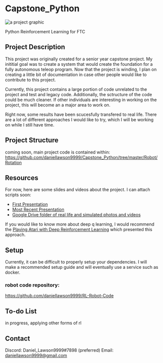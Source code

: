 # Capstone_Python
![a project graphic](https://res.cloudinary.com/dpanlycrj/image/upload/v1556238157/Copy_of_visual_rf4hqc.png)

Python Reinforcement Learning for FTC

## Project Description

This project was originally created for a senior year capstone project. My inititial goal was to create a system that would create the foundation for a fully autonomous teleop program. Now that the project is winding, I plan on creating a little bit of documentation in case other people would like to contribute to this project. 

Currently, this project contains a large portion of code unrelated to the project and test and legacy code. Additionally, the sctructure of the code could be much cleaner. If other individuals are interesting in working on the project, this will become an a major area to work on. 

Right now, some results have been scucesfully transfered to real life. There are a lot of different approaches I would like to try, which I will be working on while I still have time. 


## Project Structure 
coming soon, main project code is contained within: https://github.com/daniellawson9999/Capstone_Python/tree/master/Robot/Rotation

## Resources

For now, here are some slides and videos about the project. I can attach scripts soon:

* [First Presentation](https://drive.google.com/open?id=1XcURH9AAJknkbxcPnv8Txodlpo6b9Jzu)
* [Most Recent Presentation](https://drive.google.com/open?id=1J4Uh5nRSOMGiJ5obVCKwYNi3b4-Cobms)
* [Google Drive folder of real life and simulated photos and videos](https://drive.google.com/open?id=1ko3aLJ-0wM7GeuNC-15_1sUnDqcl2LVh)

If you would like to know more about deep q learning, I would recommend the [Playing Atari with Deep Reinforcement Learning](https://www.cs.toronto.edu/~vmnih/docs/dqn.pdf) which presented this approach. 
## Setup
Currently, it can be difficult to properly setup your dependencies. I will make a recommended setup guide and will eventually use a service such as docker. 

### robot code repository:
https://github.com/daniellawson9999/RL-Robot-Code


## To-do List
in progress, applying other forms of rl

## Contact 
Discord: Daniel_Lawson9999#7898 (preferred)
Email: daniellawson9999@gmail.com
